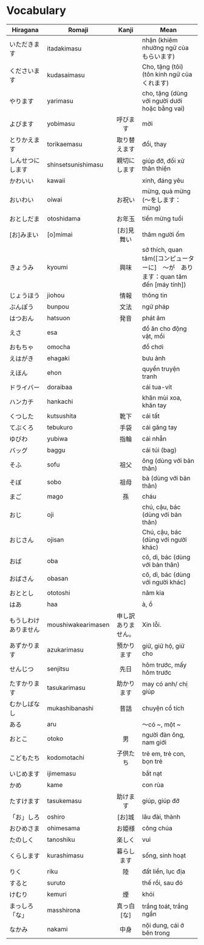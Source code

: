 # Vocabulary

|Hiragana   | Romaji | Kanji | Mean |
|-----------|--------|:-----:|------|
| いただきます| itadakimasu| | nhận (khiêm nhường ngữ củaもらいます)
| くださいます| kudasaimasu| | Cho, tặng (tôi) (tôn kính ngữ củaくれます)
| やります| yarimasu| | cho, tặng (dùng với người dưới hoặc bằng vai)
| よびます| yobimasu| 呼びます| mời
| とりかえます| torikaemasu| 取り替えます| đổi, thay
| しんせつにします| shinsetsunishimasu| 親切にします| giúp đỡ, đối xử thân thiện
| かわいい| kawaii| | xinh, đáng yêu
| おいわい| oiwai| お祝い|  mừng, quà mừng (～をします：mừng)
| おとしだま| otoshidama| お年玉| tiền mừng tuổi
| [お]みまい| [o]mimai| [お]見舞い| thăm người ốm
| きょうみ| kyoumi| 興味| sở thích, quan tâm([コンピューターに]　～が　あります：quan tâm đến [máy tính])
| じょうほう| jiohou| 情報| thông tin
| ぶんぽう| bunpou| 文法| ngữ pháp
| はつおん| hatsuon| 発音| phát âm
| えさ| esa| | đồ ăn cho động vật, mồi
| おもちゃ| omocha| | đồ chơi
| えはがき| ehagaki| | bưu ảnh
| えほん| ehon| | quyển truyện tranh
| ドライバー| doraibaa| | cái tua-vít
| ハンカチ| hankachi| | khăn mùi xoa, khăn tay
| くつした| kutsushita| 靴下| cái tất
| てぶくろ| tebukuro| 手袋| cái găng tay
| ゆびわ| yubiwa| 指輪| cái nhẫn
| バッグ| baggu| | cái túi (bag)
| そふ| sofu| 祖父| ông (dùng với bản thân)
| そぼ| sobo| 祖母| bà (dùng với bản thân)
| まご| mago| 孫| cháu
| おじ| oji| | chú, cậu, bác (dùng với bản thân)
| おじさん| ojisan| | Chú, cậu, bác (dùng với người khác)
| おば| oba| | cô, dì, bác (dùng với bản thân)
| おばさん| obasan| | cô, dì, bác (dùng với người khác)
| おととし| ototoshi| | năm kia
| はあ| haa| | à, ồ
| もうしわけありません| moushiwakearimasen| 申し訳ありません。| Xin lỗi.
| あずかります| azukarimasu| 預かります| giữ, giữ hộ, giữ cho
| せんじつ| senjitsu| 先日| hôm trước, mấy hôm trước
| たすかります| tasukarimasu| 助かります| may có anh/ chị giúp
| むかしばなし| mukashibanashi| 昔話| chuyện cổ tích
| ある| aru| | ～có ~, một ~
| おとこ| otoko| 男| người đàn ông, nam giới
| こどもたち| kodomotachi| 子供たち| trẻ em, trẻ con, bọn trẻ
| いじめます| ijimemasu| | bắt nạt
| かめ| kame| | con rùa
| たすけます| tasukemasu| 助けます| giúp, giúp đỡ
| 「お」しろ| oshiro| [お]城| lâu đài, thành
| おひめさま| ohimesama| お姫様| công chúa
| たのしく| tanoshiku| 楽しく | vui
| くらします| kurashimasu| 暮らします| sống, sinh hoạt
| りく| riku| 陸| đất liền, lục địa
| すると| suruto| | thế rồi, sau đó
| けむり| kemuri| 煙|  khói
| まっしろ「な」| masshirona| 真っ白[な]| trắng toát, trắng ngần
| なかみ| nakami| 中身| nội dung, cái ở bên trong
